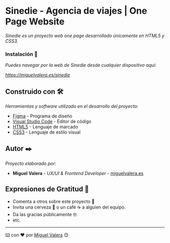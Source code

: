 # Sinedie - Agencia de viajes | One Page Website

_Sinedie es un proyecto web one page desarrollado únicamente en HTML5 y CSS3._


### Instalación 🔧

_Puedes navegar por la web de Sinedie desde cualquier dispositivo aquí:_

_https://miguelvalera.es/sinedie_


## Construido con 🛠️

_Herramientas y software utilizado en el desarrollo del proyecto:_

* [Figma](https://www.figma.com/) - Programa de diseño
* [Visual Studio Code](https://code.visualstudio.com/) - Editor de código
* [HTML5](https://developer.mozilla.org/es/docs/HTML/HTML5) - Lenguaje de marcado
* [CSS3](https://developer.mozilla.org/es/docs/Web/CSS) - Lenguaje de estilo visual


## Autor ✒️

_Proyecto elaborado por:_

* **Miguel Valera** - *UX/UI & Frontend Developer* - [miguelvalera.es](https://miguelvalera.es)


## Expresiones de Gratitud 🎁

* Comenta a otros sobre este proyecto 📢
* Invita una cerveza 🍺 o un café ☕ a alguien del equipo. 
* Da las gracias públicamente 🤓.
* etc.


---
⌨️ con ❤️ por [Miguel Valera](https://github.com/migvalera) 😊
